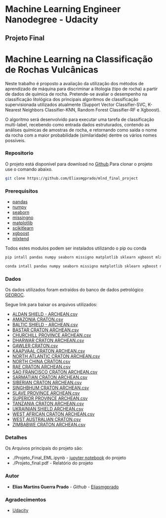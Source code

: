 
# Machine Learning Engineer Nanodegree - Udacity
## Projeto Final

# Machine Learning na Classificação de Rochas Vulcânicas

Neste trabalho é proposto a avaliação da utilização dos métodos de aprendizado de máquina para discriminar a litologia (tipo de rocha) a partir de dados de química de rocha. Pretende-se avaliar o desempenho na classificação litológica dos principais algoritmos de classificação supervisionada utilizados atualmente (Support Vector Classifier-SVC, K-Nearest Neighbors Classifier-KNN, Random Forest Classifier-RF e Xgboost).

O algoritmo será desenvolvido para executar uma tarefa de classificação multi-label, recebendo como entrada dados estruturados, contendo as análises químicas de amostras de rocha, e retornando como saída o nome da rocha com a maior probabilidade (similaridade) dentre os vários nomes possíveis.

### Repositorio

O projeto está disponivel para download no [Github](https://github.com/Eliasmgprado/mlnd_final_project).Para clonar o projeto use o comando abaixo.

```bash
git clone https://github.com/Eliasmgprado/mlnd_final_project
```

### Prerequisitos

* [pandas](https://pandas.pydata.org/) 
* [numpy](http://www.numpy.org/)
* [seaborn](https://seaborn.pydata.org/)
* [missingno](https://github.com/ResidentMario/missingno)
* [matplotlib](https://matplotlib.org/)
* [scikitlearn](http://scikit-learn.org/stable/index.html)
* [xgboost](http://xgboost.readthedocs.io/en/latest/)
* [mlxtend](https://github.com/rasbt/mlxtend)


Todos estes modulos podem ser instalados utilizando o pip ou conda

```bash
pip intall pandas numpy seaborn missigno matplotlib sklearn xgboost mlxtend
```
```bash
conda intall pandas numpy seaborn missigno matplotlib sklearn xgboost mlxtend
```

### Dados

Os dados utilizados foram extraídos do banco de dados petrológico [GEOROC](http://georoc.mpch-mainz.gwdg.de/georoc/).

Segue link para baixar os arquivos utilizados:

* [ALDAN SHIELD - ARCHEAN.csv](http://georoc.mpch-mainz.gwdg.de/georoc/Csv_Downloads/Archean_Cratons_comp/ALDAN_SHIELD_-_ARCHEAN.csv)
* [AMAZONIA CRATON.csv](http://georoc.mpch-mainz.gwdg.de/georoc/Csv_Downloads/Archean_Cratons_comp/AMAZONIA_CRATON.csv)
* [BALTIC SHIELD - ARCHEAN.csv](http://georoc.mpch-mainz.gwdg.de/georoc/Csv_Downloads/Archean_Cratons_comp/BALTIC_SHIELD_-_ARCHEAN.csv)
* [BASTAR CRATON ARCHEAN.csv](http://georoc.mpch-mainz.gwdg.de/georoc/Csv_Downloads/Archean_Cratons_comp/BASTAR_CRATON_ARCHEAN.csv)
* [CHURCHILL PROVINCE ARCHEAN.csv](http://georoc.mpch-mainz.gwdg.de/georoc/Csv_Downloads/Archean_Cratons_comp/CHURCHILL_PROVINCE_ARCHEAN.csv)
* [DHARWAR CRATON ARCHEAN.csv](http://georoc.mpch-mainz.gwdg.de/georoc/Csv_Downloads/Archean_Cratons_comp/DHARWAR_CRATON_ARCHEAN.csv)
* [GAWLER CRATON.csv](http://georoc.mpch-mainz.gwdg.de/georoc/Csv_Downloads/Archean_Cratons_comp/GAWLER_CRATON.csv)
* [KAAPVAAL CRATON ARCHEAN.csv](http://georoc.mpch-mainz.gwdg.de/georoc/Csv_Downloads/Archean_Cratons_comp/KAAPVAAL_CRATON_ARCHEAN.csv)
* [NORTH ATLANTIC CRATON ARCHEAN.csv](http://georoc.mpch-mainz.gwdg.de/georoc/Csv_Downloads/Archean_Cratons_comp/NORTH_ATLANTIC_CRATON_ARCHEAN.csv)
* [NORTH CHINA CRATON.csv](http://georoc.mpch-mainz.gwdg.de/georoc/Csv_Downloads/Archean_Cratons_comp/NORTH_CHINA_CRATON.csv)
* [RAE CRATON ARCHEAN.csv](http://georoc.mpch-mainz.gwdg.de/georoc/Csv_Downloads/Archean_Cratons_comp/RAE_CRATON_ARCHEAN.csv)
* [SAO FRANCISCO CRATON ARCHEAN.csv](http://georoc.mpch-mainz.gwdg.de/georoc/Csv_Downloads/Archean_Cratons_comp/SAO_FRANCISCO_CRATON_ARCHEAN.csv)
* [SARMATIAN CRATON ARCHEAN.csv](http://georoc.mpch-mainz.gwdg.de/georoc/Csv_Downloads/Archean_Cratons_comp/SARMATIAN_CRATON_ARCHEAN.csv)
* [SIBERIAN CRATON ARCHEAN.csv](http://georoc.mpch-mainz.gwdg.de/georoc/Csv_Downloads/Archean_Cratons_comp/SIBERIAN_CRATON_ARCHEAN.csv)
* [SINGHBHUM CRATON ARCHEAN.csv](http://georoc.mpch-mainz.gwdg.de/georoc/Csv_Downloads/Archean_Cratons_comp/SINGHBHUM_CRATON_ARCHEAN.csv)
* [SLAVE PROVINCE ARCHEAN.csv](http://georoc.mpch-mainz.gwdg.de/georoc/Csv_Downloads/Archean_Cratons_comp/SLAVE_PROVINCE_ARCHEAN.csv)
* [SUPERIOR PROVINCE ARCHEAN.csv](http://georoc.mpch-mainz.gwdg.de/georoc/Csv_Downloads/Archean_Cratons_comp/SUPERIOR_PROVINCE_ARCHEAN.csv)
* [TANZANIA CRATON ARCHEAN.csv](http://georoc.mpch-mainz.gwdg.de/georoc/Csv_Downloads/Archean_Cratons_comp/TANZANIA_CRATON_ARCHEAN.csv)
* [UKRAINIAN SHIELD ARCHEAN.csv](http://georoc.mpch-mainz.gwdg.de/georoc/Csv_Downloads/Archean_Cratons_comp/UKRAINIAN_SHIELD_ARCHEAN.csv)
* [WEST AFRICAN CRATON ARCHEAN.csv](http://georoc.mpch-mainz.gwdg.de/georoc/Csv_Downloads/Archean_Cratons_comp/WEST_AFRICAN_CRATON_ARCHEAN.csv)
* [WEST AUSTRALIAN CRATON.csv](http://georoc.mpch-mainz.gwdg.de/georoc/Csv_Downloads/Archean_Cratons_comp/WEST_AUSTRALIAN_CRATON.csv)
* [ZIMBABWE CRATON ARCHEAN.csv](http://georoc.mpch-mainz.gwdg.de/georoc/Csv_Downloads/Archean_Cratons_comp/ZIMBABWE_CRATON_ARCHEAN.csv)


### Detalhes

Os Arquivos principais do projeto são:

* ./Projeto_Final_EML.ipynb - [jupyter notebook](http://jupyter.org/) do projeto 
* ./Projeto_final.pdf - Relatório do projeto

### Autor

* **Elias Martins Guerra Prado** - *Github* - [Eliasmgprado](https://github.com/Eliasmgprado)

### Agradecimentos

* [Udacity](https://br.udacity.com/)



```python

```
